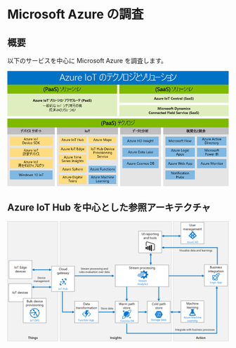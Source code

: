 # Microsoft Azure の調査

## 概要

以下のサービスを中心に Microsoft Azure を調査します。

![Azure IoT Solution Technology](paas-saas-technologies-solutions.png)

## Azure IoT Hub を中心とした参照アーキテクチャ

![Azure IoT Hub Reference Archtecture](iot.png)